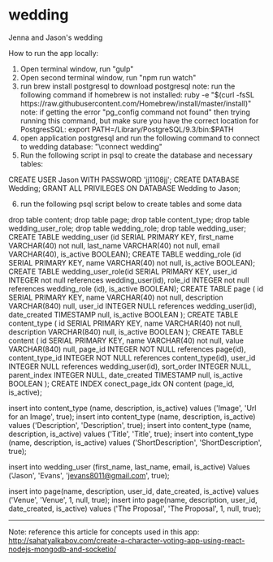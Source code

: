 # wedding

Jenna and Jason's wedding

How to run the app locally:

1) Open terminal window, run "gulp"
2) Open second terminal window, run "npm run watch"
3) run brew install postgresql to download postgresql
	note: run the following command if homebrew is not installed:
		ruby -e "$(curl -fsSL https://raw.githubusercontent.com/Homebrew/install/master/install)"
	note: if getting the error "pg_config command not found" then trying running this command, but make sure you have the correct location for PostgresSQL:
		export PATH=/Library/PostgreSQL/9.3/bin:$PATH
4) open application postgresql and run the following command to connect to wedding database:
	"\connect wedding"
5) Run the following script in psql to create the database and necessary tables:

CREATE USER Jason WITH PASSWORD 'jj1108jj';
CREATE DATABASE Wedding;
GRANT ALL PRIVILEGES ON DATABASE Wedding to Jason;

6) run the following psql script below to create tables and some data

drop table content;
drop table page;
drop table content_type;
drop table wedding_user_role;
drop table wedding_role;
drop table wedding_user;
CREATE TABLE wedding_user (id SERIAL PRIMARY KEY, first_name VARCHAR(40) not null, last_name VARCHAR(40) not null, email VARCHAR(40), is_active BOOLEAN);
CREATE TABLE wedding_role (id SERIAL PRIMARY KEY, name VARCHAR(40) not null, is_active BOOLEAN);
CREATE TABLE wedding_user_role(id SERIAL PRIMARY KEY, user_id INTEGER not null references wedding_user(id), role_id INTEGER not null references wedding_role (id), is_active BOOLEAN);
CREATE TABLE page
(
	id SERIAL PRIMARY KEY,
	name VARCHAR(40) not null,
	description VARCHAR(840) null,
	user_id INTEGER NULL references wedding_user(id), 	
	date_created TIMESTAMP null,
	is_active BOOLEAN
);
CREATE TABLE content_type
(
	id SERIAL PRIMARY KEY,
	name VARCHAR(40) not null,
	description VARCHAR(840) null,
	is_active BOOLEAN
);
CREATE TABLE content
(
	id SERIAL PRIMARY KEY,
	name VARCHAR(40) not null,
	value VARCHAR(840) null,
	page_id INTEGER NOT NULL references page(id),
	content_type_id INTEGER NOT NULL references content_type(id),
	user_id INTEGER NULL references wedding_user(id),
	sort_order INTEGER NULL,
	parent_index INTEGER NULL,
	date_created TIMESTAMP null,
	is_active BOOLEAN
);
CREATE INDEX conect_page_idx ON content (page_id, is_active);

insert into content_type (name, description, is_active) values ('Image', 'Url for an Image', true);
insert into content_type (name, description, is_active) values ('Description', 'Description', true);
insert into content_type (name, description, is_active) values ('Title', 'Title', true);
insert into content_type (name, description, is_active) values ('ShortDescription', 'ShortDescription', true);

insert into wedding_user (first_name, last_name, email, is_active) Values ('Jason', 'Evans', 'jevans8011@gmail.com', true);

insert into page(name, description, user_id, date_created, is_active) values ('Venue', 'Venue', 1, null, true);
insert into page(name, description, user_id, date_created, is_active) values ('The Proposal', 'The Proposal', 1, null, true);

-------------------------------------------------------------------------------------------------------------------

Note: reference this article for concepts used in this app:
http://sahatyalkabov.com/create-a-character-voting-app-using-react-nodejs-mongodb-and-socketio/
